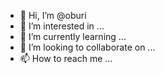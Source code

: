 - 👋 Hi, I’m @oburi
- 👀 I’m interested in ...
- 🌱 I’m currently learning ...
- 💞️ I’m looking to collaborate on ...
- 📫 How to reach me ...

<!---
oburi/oburi is a ✨ special ✨ repository because its `README.md` (this file) appears on your GitHub profile.
You can click the Preview link to take a look at your changes.
--->
